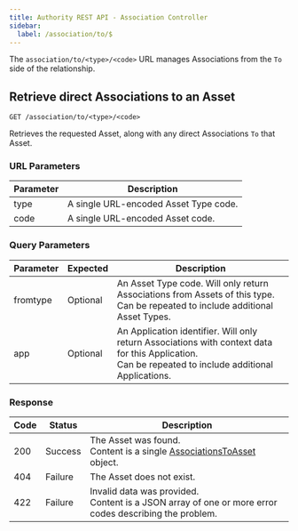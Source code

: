 ```yaml
---
title: Authority REST API - Association Controller
sidebar:
  label: /association/to/$
---
```


The `association/to/<type>/<code>` URL manages Associations from the `To` side of the relationship.

## Retrieve direct Associations to an Asset

`GET /association/to/<type>/<code>`

Retrieves the requested Asset, along with any direct Associations `To` that Asset.

### URL Parameters

| Parameter | Description |
|-----------|-------------|
| type      | A single URL-encoded Asset Type code. |
| code      | A single URL-encoded Asset code. |

### Query Parameters

| Parameter | Expected | Description |
|-----------|----------|-------------|
| fromtype  | Optional | An Asset Type code. Will only return Associations from Assets of this type.<br>Can be repeated to include additional Asset Types. |
| app       | Optional | An Application identifier. Will only return Associations with context data for this Application.<br>Can be repeated to include additional Applications. |

### Response

| Code | Status  | Description |
|------|---------|-------------|
| 200  | Success | The Asset was found.<br>Content is a single [AssociationsToAsset](../../../proto/dto/#associationstoasset) object. |
| 404  | Failure | The Asset does not exist. |
| 422  | Failure | Invalid data was provided.<br>Content is a JSON array of one or more error codes describing the problem. |
